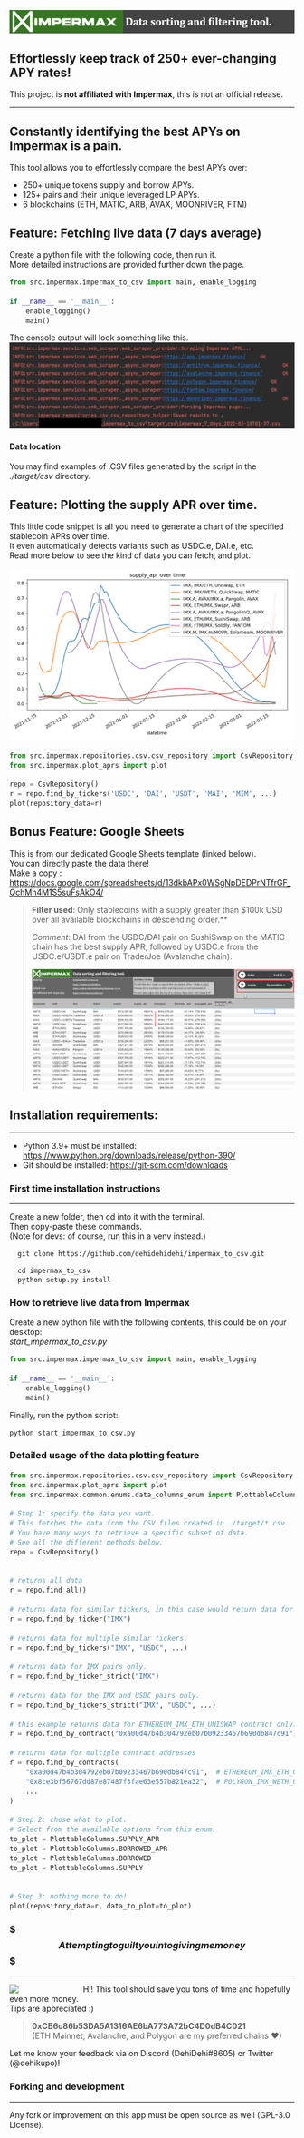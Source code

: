 ![](src/ressources/imgs/impermax_title.png)
## Effortlessly keep track of 250+ ever-changing APY rates!

This project is **not affiliated with Impermax**, this is not an official release.
___
## Constantly identifying the best APYs on Impermax is a pain.
This tool allows you to effortlessly compare the best APYs over:
- 250+ unique tokens supply and borrow APYs.
- 125+ pairs and their unique leveraged LP APYs.
- 6 blockchains (ETH, MATIC, ARB, AVAX, MOONRIVER, FTM)

## Feature: Fetching live data (7 days average)
Create a python file with the following code, then run it.  
More detailed instructions are provided further down the page.
```python
from src.impermax.impermax_to_csv import main, enable_logging

if __name__ == '__main__':
    enable_logging()
    main()
```
The console output will look something like this.
![](src/ressources/imgs/console_output.png)

#### Data location
You may find examples of .CSV files generated by the script in the *./target/csv* directory.  


## Feature: Plotting the supply APR over time.
This little code snippet is all you need to generate a chart of  the specified stablecoin APRs over time.  
It even automatically detects variants such as USDC.e, DAI.e, etc.  
Read more below to see the kind of data you can fetch, and plot.

![](src/ressources/imgs/plotting_example_1.png)

```python
from src.impermax.repositories.csv.csv_repository import CsvRepository
from src.impermax.plot_aprs import plot

repo = CsvRepository()
r = repo.find_by_tickers('USDC', 'DAI', 'USDT', 'MAI', 'MIM', ...)
plot(repository_data=r)
```

## Bonus Feature: Google Sheets
This is from our dedicated Google Sheets template (linked below).  
You can directly paste the data there!  
Make a copy : https://docs.google.com/spreadsheets/d/13dkbAPx0WSgNpDEDPrNTfrGF_QchMh4M1S5suFsAkO4/

> **Filter used**: Only stablecoins with a supply greater than $100k USD over all available blockchains in descending order.**
> 
>*Comment*: DAI from the USDC/DAI pair on SushiSwap on the MATIC chain has the best supply APR, followed by USDC.e from the USDC.e/USDT.e pair on TraderJoe (Avalanche chain).
>
> ![](src/ressources/imgs/impermax_example_usage.png)

## Installation requirements:
___
- Python 3.9+ must be installed: https://www.python.org/downloads/release/python-390/
- Git should be installed: https://git-scm.com/downloads

### First time installation instructions
___
Create a new folder, then cd into it with the terminal.  
Then copy-paste these commands.  
(Note for devs: of course, run this in a venv instead.)

```console
  git clone https://github.com/dehidehidehi/impermax_to_csv.git
 ```

```console
  cd impermax_to_csv
  python setup.py install
 ```

### How to retrieve live data from Impermax

Create a new python file with the following contents, this could be on your desktop:  
*start_impermax_to_csv.py*

```python
from src.impermax.impermax_to_csv import main, enable_logging

if __name__ == '__main__':
    enable_logging()
    main()
```

Finally, run the python script:
```commandline
python start_impermax_to_csv.py
```

### Detailed usage of the data plotting feature

```python
from src.impermax.repositories.csv.csv_repository import CsvRepository
from src.impermax.plot_aprs import plot
from src.impermax.common.enums.data_columns_enum import PlottableColumns

# Step 1: specify the data you want.
# This fetches the data from the CSV files created in ./target/*.csv
# You have many ways to retrieve a specific subset of data.
# See all the different methods below.
repo = CsvRepository()


# returns all data
r = repo.find_all()

# returns data for similar tickers, in this case would return data for : IMX, IMX.e, IMX.a, etc.
r = repo.find_by_ticker("IMX")

# returns data for multiple similar tickers.
r = repo.find_by_tickers("IMX", "USDC", ...)

# returns data for IMX pairs only.
r = repo.find_by_ticker_strict("IMX")

# returns data for the IMX and USDC pairs only.
r = repo.find_by_tickers_strict("IMX", "USDC", ...)

# this example returns data for ETHEREUM_IMX_ETH_UNISWAP contract only.
r = repo.find_by_contract("0xa00d47b4b304792eb07b09233467b690db847c91")

# returns data for multiple contract addresses
r = repo.find_by_contracts(
    "0xa00d47b4b304792eb07b09233467b690db847c91",  # ETHEREUM_IMX_ETH_UNISWAP
    "0x8ce3bf56767dd87e87487f3fae63e557b821ea32",  # POLYGON_IMX_WETH_QUICKSWAP
    ...
)

# Step 2: chose what to plot.
# Select from the available options from this enum.
to_plot = PlottableColumns.SUPPLY_APR
to_plot = PlottableColumns.BORROWED_APR
to_plot = PlottableColumns.BORROWED
to_plot = PlottableColumns.SUPPLY


# Step 3: nothing more to do!
plot(repository_data=r, data_to_plot=to_plot)
```

### $$$ Attempting to guilt you into giving me money $$$
___
<img align="left" width="80" style="margin-right: 50px; margin-bottom: 0px;" src="https://preview.redd.it/yvkkz5ibdqs71.jpg?width=960&crop=smart&auto=webp&s=7c50d6477cf9f8d6b91d21006c3dd28ddb6da3de">  

Hi! This tool should save you tons of time and hopefully even more money.  
Tips are appreciated :) 
> **0xCB6c86b53DA5A1316AE6bA773A72bC4D0dB4C021**  
> (ETH Mainnet, Avalanche, and Polygon are my preferred chains ♥)

Let me know your feedback via on Discord (DehiDehi#8605) or Twitter (@dehikupo)!

### Forking and development
___
Any fork or improvement on this app must be open source as well (GPL-3.0 License).
